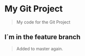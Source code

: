 # My Git Project

> My code for the Git Project

## I´m in the feature branch

> Added to master again.
